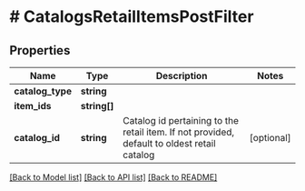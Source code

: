 # # CatalogsRetailItemsPostFilter

## Properties

Name | Type | Description | Notes
------------ | ------------- | ------------- | -------------
**catalog_type** | **string** |  |
**item_ids** | **string[]** |  |
**catalog_id** | **string** | Catalog id pertaining to the retail item. If not provided, default to oldest retail catalog | [optional]

[[Back to Model list]](../../README.md#models) [[Back to API list]](../../README.md#endpoints) [[Back to README]](../../README.md)
